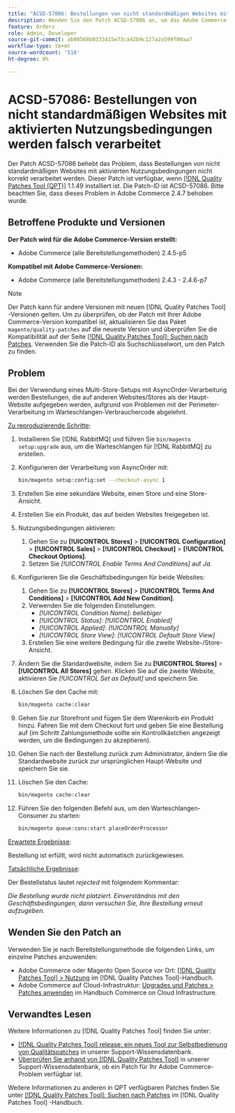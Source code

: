 ```yaml
---
title: "ACSD-57086: Bestellungen von nicht standardmäßigen Websites mit aktivierten Nutzungsbedingungen werden falsch verarbeitet"
description: Wenden Sie den Patch ACSD-57086 an, um das Adobe Commerce-Problem zu beheben, bei dem Bestellungen von nicht standardmäßigen Websites mit aktivierten Nutzungsbedingungen nicht korrekt verarbeitet werden.
feature: Orders
role: Admin, Developer
source-git-commit: ab90568b0333415e73ca42b9c127a2a599f00aa7
workflow-type: tm+mt
source-wordcount: '510'
ht-degree: 0%

---
```



# ACSD-57086: Bestellungen von nicht standardmäßigen Websites mit aktivierten Nutzungsbedingungen werden falsch verarbeitet

Der Patch ACSD-57086 behebt das Problem, dass Bestellungen von nicht standardmäßigen Websites mit aktivierten Nutzungsbedingungen nicht korrekt verarbeitet werden. Dieser Patch ist verfügbar, wenn [[!DNL Quality Patches Tool (QPT)]](/help/announcements/adobe-commerce-announcements/magento-quality-patches-released-new-tool-to-self-serve-quality-patches.md) 1.1.49 installiert ist. Die Patch-ID ist ACSD-57086. Bitte beachten Sie, dass dieses Problem in Adobe Commerce 2.4.7 behoben wurde.

## Betroffene Produkte und Versionen

**Der Patch wird für die Adobe Commerce-Version erstellt:**

* Adobe Commerce (alle Bereitstellungsmethoden) 2.4.5-p5

**Kompatibel mit Adobe Commerce-Versionen:**

* Adobe Commerce (alle Bereitstellungsmethoden) 2.4.3 - 2.4.6-p7

>[!NOTE]
>
>Der Patch kann für andere Versionen mit neuen [!DNL Quality Patches Tool] -Versionen gelten. Um zu überprüfen, ob der Patch mit Ihrer Adobe Commerce-Version kompatibel ist, aktualisieren Sie das Paket `magento/quality-patches` auf die neueste Version und überprüfen Sie die Kompatibilität auf der Seite [[!DNL Quality Patches Tool]: Suchen nach Patches](https://experienceleague.adobe.com/tools/commerce-quality-patches/index.html). Verwenden Sie die Patch-ID als Suchschlüsselwort, um den Patch zu finden.

## Problem

Bei der Verwendung eines Multi-Store-Setups mit AsyncOrder-Verarbeitung werden Bestellungen, die auf anderen Websites/Stores als der Haupt-Website aufgegeben werden, aufgrund von Problemen mit der Perimeter-Verarbeitung im Warteschlangen-Verbrauchercode abgelehnt.

<u>Zu reproduzierende Schritte</u>:

1. Installieren Sie [!DNL RabbitMQ] und führen Sie `bin/magento setup:upgrade` aus, um die Warteschlangen für [!DNL RabbitMQ] zu erstellen.
1. Konfigurieren der Verarbeitung von AsyncOrder mit:

   ```bash
   bin/magento setup:config:set --checkout-async 1
   ```

1. Erstellen Sie eine sekundäre Website, einen Store und eine Store-Ansicht.
1. Erstellen Sie ein Produkt, das auf beiden Websites freigegeben ist.
1. Nutzungsbedingungen aktivieren:
   1. Gehen Sie zu **[!UICONTROL Stores]** > **[!UICONTROL Configuration]** > **[!UICONTROL Sales]** > **[!UICONTROL Checkout]** > **[!UICONTROL Checkout Options]**.
   1. Setzen Sie *[!UICONTROL Enable Terms And Conditions]* auf *Ja*.
1. Konfigurieren Sie die Geschäftsbedingungen für beide Websites:
   1. Gehen Sie zu **[!UICONTROL Stores]** > **[!UICONTROL Terms And Conditions]** > **[!UICONTROL Add New Condition]**.
   1. Verwenden Sie die folgenden Einstellungen:
      * *[!UICONTROL Condition Name]*: *beliebiger*
      * *[!UICONTROL Status]*: *[!UICONTROL Enabled]*
      * *[!UICONTROL Applied]*: *[!UICONTROL Manually]*
      * *[!UICONTROL Store View]*: *[!UICONTROL Default Store View]*
   1. Erstellen Sie eine weitere Bedingung für die zweite Website-/Store-Ansicht.
1. Ändern Sie die Standardwebsite, indem Sie zu **[!UICONTROL Stores]** > **[!UICONTROL All Stores]** gehen. Klicken Sie auf die zweite Website, aktivieren Sie *[!UICONTROL Set as Default]* und speichern Sie.
1. Löschen Sie den Cache mit:

   ```bash
   bin/magento cache:clear
   ```

1. Gehen Sie zur Storefront und fügen Sie dem Warenkorb ein Produkt hinzu. Fahren Sie mit dem Checkout fort und geben Sie eine Bestellung auf (im Schritt Zahlungsmethode sollte ein Kontrollkästchen angezeigt werden, um die Bedingungen zu akzeptieren).
1. Gehen Sie nach der Bestellung zurück zum Administrator, ändern Sie die Standardwebsite zurück zur ursprünglichen Haupt-Website und speichern Sie sie.
1. Löschen Sie den Cache:

   ```bash
   bin/magento cache:clear
   ```

1. Führen Sie den folgenden Befehl aus, um den Warteschlangen-Consumer zu starten:

   ```bash
   bin/magento queue:cons:start placeOrderProcessor
   ```

<u>Erwartete Ergebnisse</u>:

Bestellung ist erfüllt, wird nicht automatisch zurückgewiesen.

<u>Tatsächliche Ergebnisse</u>:

Der Bestellstatus lautet *rejected* mit folgendem Kommentar:

*Die Bestellung wurde nicht platziert. Einverständnis mit den Geschäftsbedingungen, dann versuchen Sie, Ihre Bestellung erneut aufzugeben.*

## Wenden Sie den Patch an

Verwenden Sie je nach Bereitstellungsmethode die folgenden Links, um einzelne Patches anzuwenden:

* Adobe Commerce oder Magento Open Source vor Ort: [[!DNL Quality Patches Tool] > Nutzung](https://experienceleague.adobe.com/docs/commerce-operations/tools/quality-patches-tool/usage.html) im [!DNL Quality Patches Tool]-Handbuch.
* Adobe Commerce auf Cloud-Infrastruktur: [Upgrades und Patches > Patches anwenden](https://experienceleague.adobe.com/docs/commerce-cloud-service/user-guide/develop/upgrade/apply-patches.html) im Handbuch Commerce on Cloud Infrastructure.

## Verwandtes Lesen

Weitere Informationen zu [!DNL Quality Patches Tool] finden Sie unter:

* [[!DNL Quality Patches Tool] release: ein neues Tool zur Selbstbedienung von Qualitätspatches](/help/announcements/adobe-commerce-announcements/magento-quality-patches-released-new-tool-to-self-serve-quality-patches.md) in unserer Support-Wissensdatenbank.
* [Überprüfen Sie anhand von  [!DNL Quality Patches Tool]](/help/support-tools/patches-available-in-qpt-tool/check-patch-for-magento-issue-with-magento-quality-patches.md) in unserer Support-Wissensdatenbank, ob ein Patch für Ihr Adobe Commerce-Problem verfügbar ist.

Weitere Informationen zu anderen in QPT verfügbaren Patches finden Sie unter [[!DNL Quality Patches Tool]: Suchen nach Patches](https://experienceleague.adobe.com/tools/commerce-quality-patches/index.html) im [!DNL Quality Patches Tool] -Handbuch.
